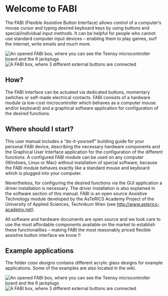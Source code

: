 # Welcome to FABI

The FABI (Flexible Assistive Button Interface) allows control of a computer’s mouse cursor and
typing desired keyboard keys by using buttons and special/individual input methods. It can be
helpful for people who cannot use standard computer input devices – enabling them to play
games, surf the internet, write emails and much more.

![An opened FABI box, where you can see the Teensy microcontroller board and the 6 jackplugs](https://github.com/asterics/FABI/blob/master/img/7.jpg "FABI box with jackplugs")
![A FABI box, where 3 different external buttons are connected](https://github.com/asterics/FABI/blob/master/img/8.jpg "FABI box with external buttons")

## How?

The FABI Interface can be actuated via dedicated buttons, momentary switches or self-made
electrical contacts. FABI consists of a hardware module (a low-cost microcontroller which behaves
as a computer mouse and/or keyboard) and a graphical software application for configuration of
the desired functions.

## Where should I start?

This user manual includes a “do-it-yourself” building guide for your personal FABI device,
describing the necessary hardware components and the Graphical User Interface application for
the configuration of the different functions. A configured FABI module can be used on any
computer (Windows, Linux or Mac) without installation of special software, because the FABI
module behaves exactly like a standard mouse and keyboard which is plugged into your computer.

Nevertheless, for configuring the desired functions via the GUI application a driver installation is
necessary. The driver installation is also explained in the software section of this manual.
FABI is an open source Assistive Technology module developed by the AsTeRICS Academy
Project of the University of Applied Sciences, Technikum Wien
(see http://www.asterics-academy.net).

All software and hardware documents are open source and we took care to use the most
affordable components available on the market to establish these functionalities – making FABI the
most reasonably priced flexible assistive button interface we know !!


## Example applications

The folder _case designs_ contains different acrylic glass designs for example applications.
Some of the examples are also located in the wiki.


![An opened FABI box, where you can see the Teensy microcontroller board and the 6 jackplugs](https://github.com/asterics/FABI/blob/master/img/7.jpg "FABI box with jackplugs")
![A FABI box, where 3 different external buttons are connected](https://github.com/asterics/FABI/blob/master/img/7.jpg "FABI box with external buttons")